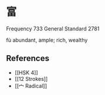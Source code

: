 # 富
Frequency 733
General Standard 2781

fù
abundant, ample; rich, wealthy

## References
- [[HSK 4]]
- [[12 Strokes]]
- [[宀 Radical]]